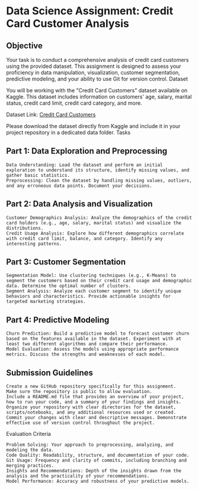 # Data Science Assignment: Credit Card Customer Analysis
## Objective

Your task is to conduct a comprehensive analysis of credit card customers using the provided dataset. This assignment is designed to assess your proficiency in data manipulation, visualization, customer segmentation, predictive modeling, and your ability to use Git for version control.
Dataset

You will be working with the "Credit Card Customers" dataset available on Kaggle. This dataset includes information on customers' age, salary, marital status, credit card limit, credit card category, and more.

Dataset Link: [Credit Card Customers](https://www.kaggle.com/datasets/sakshigoyal7/credit-card-customers)

Please download the dataset directly from Kaggle and include it in your project repository in a dedicated data folder.
Tasks
## Part 1: Data Exploration and Preprocessing

    Data Understanding: Load the dataset and perform an initial exploration to understand its structure, identify missing values, and gather basic statistics.
    Preprocessing: Clean the dataset by handling missing values, outliers, and any erroneous data points. Document your decisions.

## Part 2: Data Analysis and Visualization

    Customer Demographics Analysis: Analyze the demographics of the credit card holders (e.g., age, salary, marital status) and visualize the distributions.
    Credit Usage Analysis: Explore how different demographics correlate with credit card limit, balance, and category. Identify any interesting patterns.

## Part 3: Customer Segmentation

    Segmentation Model: Use clustering techniques (e.g., K-Means) to segment the customers based on their credit card usage and demographic data. Determine the optimal number of clusters.
    Segment Analysis: Analyze each customer segment to identify unique behaviors and characteristics. Provide actionable insights for targeted marketing strategies.

## Part 4: Predictive Modeling

    Churn Prediction: Build a predictive model to forecast customer churn based on the features available in the dataset. Experiment with at least two different algorithms and compare their performance.
    Model Evaluation: Assess the models using appropriate performance metrics. Discuss the strengths and weaknesses of each model.

## Submission Guidelines

    Create a new GitHub repository specifically for this assignment. 
    Make sure the repository is public to allow evaluation.
    Include a README.md file that provides an overview of your project, how to run your code, and a summary of your findings and insights.
    Organize your repository with clear directories for the dataset, scripts/notebooks, and any additional resources used or created.
    Commit your changes with clear and descriptive messages. Demonstrate effective use of version control throughout the project.

Evaluation Criteria

    Problem Solving: Your approach to preprocessing, analyzing, and modeling the data.
    Code Quality: Readability, structure, and documentation of your code.
    Git Usage: Frequency and clarity of commits, including branching and merging practices.
    Insights and Recommendations: Depth of the insights drawn from the analysis and the practicality of your recommendations.
    Model Performance: Accuracy and robustness of your predictive models.
